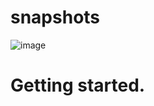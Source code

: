 # snapshots
![image](https://user-images.githubusercontent.com/53892988/191507199-eab39319-a1bc-493b-b3e0-1a8c17999040.png)

# Getting started.

